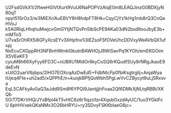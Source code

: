 U2FsdGVkX1/2fIweHGlVtXurt9VuU6NaPOPVzAlqE0m8LEAQJinzG0BDXjyNR0qT
npyt51SrOz3/w3MIEXr/AuEBVY6H8hdpFT8Hk+CqyCjYz1kHg1mb8rQ3CnQeHVoJ
k5A0RIqLHhqhuMwjcvGmGYtjNTQvPn5lbScPE9AKa03dN2bxd9ooJbyE3b+mMToS
U7vaSrOhRX5i6GFyXcsEYv3XHpfnx1i3lEZsoFSfOVeUhcDDVxyWeAVbQX1ufxpj
NxEcuCXGppRH3NFBnHWmkI0kutnBAWHOjJ8WiSwrPq1KYOh/emEKGOimX5VEeKF3
cyiuM8h66XyFyy6FD3C+nUB6U1MldOr6kyCoSQ6rKQudfSUy9rNRgJkaoE9deEvN
xUiIO2uarVIbjbps/2lHO7EOXcqAzDwEd5+FdbNtcFp0fbiKsgtrglij+AnjaWya
IUjeq4Fte+uh2ad5/xQPPhE/n+kuojkBPfjQoWbh5PgLwVvCZBycyt9uLjSRxsva
EqL5CAFkyAv0aQ3aJdd9Sm8f6YPQI9JantjjjhFoaa2Qf6DMkXjNLtqRBBi/XKQb
5OiT7DKrVHQ/JYxBfpI4kT5vHlC6z6r1Iqzo1zr4XqsbOxzdAyUC/1uo3YGkIFcU
6phHVxekQKaNMx3O26bHRYU+ry3SDvyFSKKbIaeG8jc=
